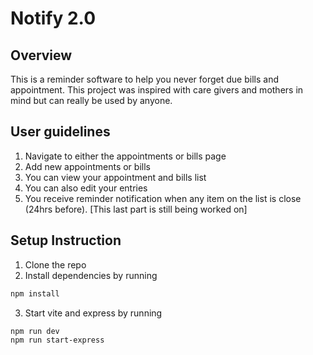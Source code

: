 # Notify 2.0

## Overview
This is a reminder software to help you never forget due bills and appointment. This project was inspired with care givers and mothers in mind but can really be used by anyone.

## User guidelines
1. Navigate to either the appointments or bills page
2. Add new appointments or bills
3. You can view your appointment and bills list
4. You can also edit your entries
5. You receive reminder notification when any item on the list is close (24hrs before).
  [This last part is still being worked on]

## Setup Instruction
1. Clone the repo
2. Install dependencies by running

```sh
npm install
```
3. Start vite and express by running
```sh
npm run dev
npm run start-express
```


